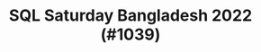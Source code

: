 ---
layout: event
title: "SQL Saturday Bangladesh 2022 (#1039)"
subtitle: ""
tags: ["Bangladesh", "Dhaka", "physical", "2022", "Asia"]
thumb: /assets/img/logos/Just_icon_Color_small.png
comments: false
data: SQLSat1039
---